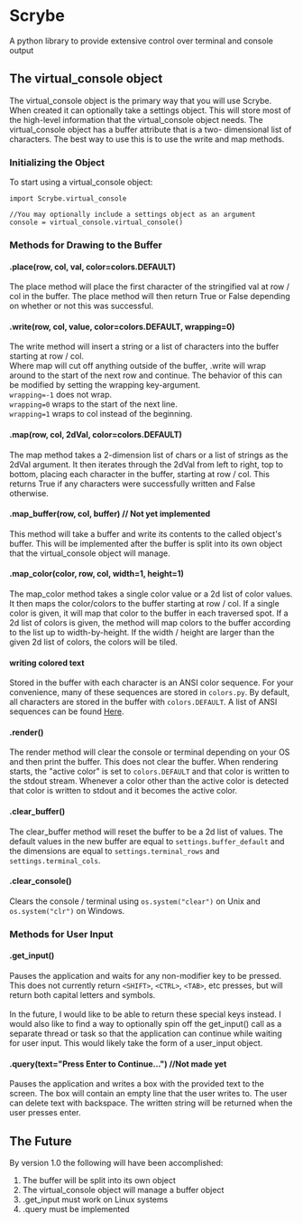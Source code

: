 # Scrybe
A python library to provide extensive control over terminal and console output

## The virtual_console object
The virtual_console object is the primary way that you will use Scrybe.
When created it can optionally take a settings object.  This will store most of the high-level
information that the virtual_console object needs.  The virtual_console object has a buffer attribute that is a two-
dimensional list of characters.  The best way to use this is to use the write and map methods.

### Initializing the Object
To start using a virtual_console object: 
```
import Scrybe.virtual_console

//You may optionally include a settings object as an argument
console = virtual_console.virtual_console()
```

### Methods for Drawing to the Buffer

#### .place(row, col, val, color=colors.DEFAULT)
The place method will place the first character of the stringified val at row / col in the buffer.
The place method will then return True or False depending on whether or not this was successful.

#### .write(row, col, value, color=colors.DEFAULT, wrapping=0)
The write method will insert a string or a list of characters into the buffer starting at row / col.  
Where map will cut off anything outside of the buffer, .write will wrap around to the start of the 
next row and continue.  The behavior of this can be modified by setting the wrapping key-argument.
<br>`wrapping=-1` does not wrap.
<br>`wrapping=0` wraps to the start of the next line.
<br>`wrapping=1` wraps to col instead of the beginning.

#### .map(row, col, 2dVal, color=colors.DEFAULT)
The map method takes a 2-dimension list of chars or a list of strings as the 2dVal argument.
It then iterates through the 2dVal from left to right, top to bottom, placing each character
in the buffer, starting at row / col.  This returns True if any characters were successfully 
written and False otherwise.

#### .map_buffer(row, col, buffer) // Not yet implemented
This method will take a buffer and write its contents to the called object's buffer.  This 
will be implemented after the buffer is split into its own object that the virtual_console 
object will manage.

#### .map_color(color, row, col, width=1, height=1)
The map_color method takes a single color value or a 2d list of color values.  It then maps
the color/colors to the buffer starting at row / col.  If a single color is given, it will
map that color to the buffer in each traversed spot.  If a 2d list of colors is given, the
method will map colors to the buffer according to the list up to width-by-height.  If the
width / height are larger than the given 2d list of colors, the colors will be tiled.

#### writing colored text
Stored in the buffer with each character is an ANSI color sequence.  For your convenience, 
many of these sequences are stored in `colors.py`.  By default, all characters are stored 
in the buffer with `colors.DEFAULT`.  A list of ANSI sequences can be found [Here](http://bluesock.org/~willg/dev/ansi.html).

#### .render()
The render method will clear the console or terminal depending on your OS and then print the buffer.
This does not clear the buffer.  When rendering starts, the "active color" is set to `colors.DEFAULT` 
and that color is written to the stdout stream.  Whenever a color other than the active color is detected 
that color is written to stdout and it becomes the active color.

#### .clear_buffer()
The clear_buffer method will reset the buffer to be a 2d list of values.  The default values in the
new buffer are equal to `settings.buffer_default` and the dimensions are equal to `settings.terminal_rows`
and `settings.terminal_cols`.

#### .clear_console()
Clears the console / terminal using `os.system("clear")` on Unix and `os.system("clr")` on Windows.

### Methods for User Input

#### .get_input()
Pauses the application and waits for any non-modifier key to be pressed.  This does not currently return 
`<SHIFT>`, `<CTRL>`, `<TAB>`, etc presses, but will return both capital letters and symbols.  
<br>In the future, I would like to be able to return these special keys instead.  I would also like to 
find a way to optionally spin off the get_input() call as a separate thread or task so that the application 
can continue while waiting for user input.  This would likely take the form of a user_input object.

#### .query(text="Press Enter to Continue...") //Not made yet
Pauses the application and writes a box with the provided text to the screen.  The box will contain an empty 
line that the user writes to.  The user can delete text with backspace.  The written string will be returned 
when the user presses enter.

## The Future
By version 1.0 the following will have been accomplished:
1. The buffer will be split into its own object
2. The virtual_console object will manage a buffer object
3. .get_input must work on Linux systems
4. .query must be implemented
